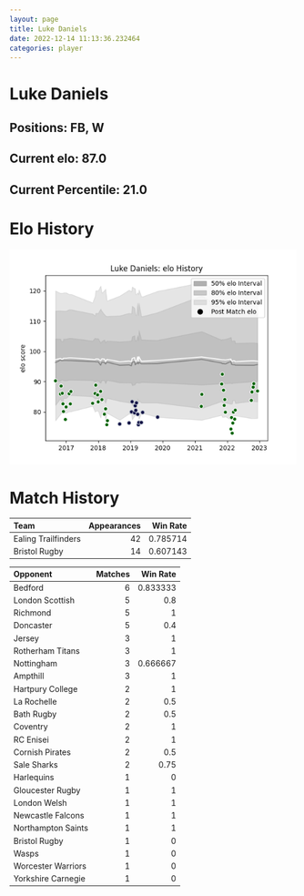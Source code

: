 ```yaml
---  
layout: page  
title: Luke Daniels  
date: 2022-12-14 11:13:36.232464  
categories: player  
---
```

# Luke Daniels

## Positions: FB, W

## Current elo: 87.0

## Current Percentile: 21.0

# Elo History


![elo history](history_LukeDaniels.png)
# Match History


| Team                |   Appearances |   Win Rate |
|:--------------------|--------------:|-----------:|
| Ealing Trailfinders |            42 |   0.785714 |
| Bristol Rugby       |            14 |   0.607143 |

| Opponent           |   Matches |   Win Rate |
|:-------------------|----------:|-----------:|
| Bedford            |         6 |   0.833333 |
| London Scottish    |         5 |   0.8      |
| Richmond           |         5 |   1        |
| Doncaster          |         5 |   0.4      |
| Jersey             |         3 |   1        |
| Rotherham Titans   |         3 |   1        |
| Nottingham         |         3 |   0.666667 |
| Ampthill           |         3 |   1        |
| Hartpury College   |         2 |   1        |
| La Rochelle        |         2 |   0.5      |
| Bath Rugby         |         2 |   0.5      |
| Coventry           |         2 |   1        |
| RC Enisei          |         2 |   1        |
| Cornish Pirates    |         2 |   0.5      |
| Sale Sharks        |         2 |   0.75     |
| Harlequins         |         1 |   0        |
| Gloucester Rugby   |         1 |   1        |
| London Welsh       |         1 |   1        |
| Newcastle Falcons  |         1 |   1        |
| Northampton Saints |         1 |   1        |
| Bristol Rugby      |         1 |   0        |
| Wasps              |         1 |   0        |
| Worcester Warriors |         1 |   0        |
| Yorkshire Carnegie |         1 |   0        |